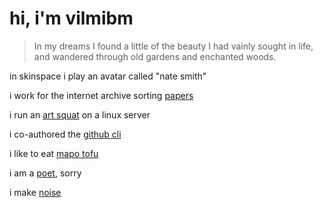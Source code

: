 # hi, i'm vilmibm

> In my dreams I found a little of the beauty I had vainly sought in life, and wandered through old gardens and enchanted woods.

in skinspace i play an avatar called "nate smith"

i work for the internet archive sorting [papers](https://scholar.archive.org)

i run an [art squat](https://tilde.town) on a linux server

i co-authored the [github cli](https://github.com/cli/cli)

i like to eat [mapo tofu](http://tilde.town/~vilmibm/thoughts/mapo.html)

i am a [poet](https://tilde.town/~vilmibm/poetry.html), sorry

i make [noise](https://graveyardtheory.net)


